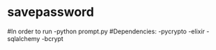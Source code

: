savepassword
============
#In order to run
-python prompt.py
#Dependencies:
-pycrypto
-elixir
-sqlalchemy
-bcrypt

